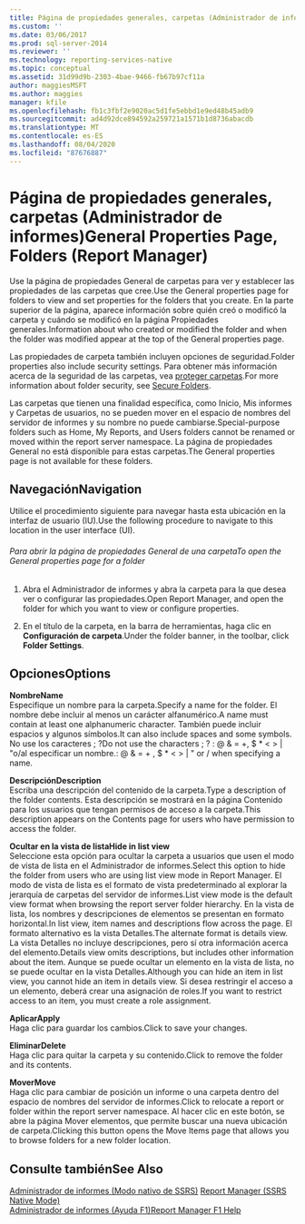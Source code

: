 ```yaml
---
title: Página de propiedades generales, carpetas (Administrador de informes) | Microsoft Docs
ms.custom: ''
ms.date: 03/06/2017
ms.prod: sql-server-2014
ms.reviewer: ''
ms.technology: reporting-services-native
ms.topic: conceptual
ms.assetid: 31d99d9b-2303-4bae-9466-fb67b97cf11a
author: maggiesMSFT
ms.author: maggies
manager: kfile
ms.openlocfilehash: fb1c3fbf2e9020ac5d1fe5ebbd1e9ed48b45adb9
ms.sourcegitcommit: ad4d92dce894592a259721a1571b1d8736abacdb
ms.translationtype: MT
ms.contentlocale: es-ES
ms.lasthandoff: 08/04/2020
ms.locfileid: "87676887"
---
```

# <a name="general-properties-page-folders-report-manager"></a><span data-ttu-id="fc63f-102">Página de propiedades generales, carpetas (Administrador de informes)</span><span class="sxs-lookup"><span data-stu-id="fc63f-102">General Properties Page, Folders (Report Manager)</span></span>
  <span data-ttu-id="fc63f-103">Use la página de propiedades General de carpetas para ver y establecer las propiedades de las carpetas que cree.</span><span class="sxs-lookup"><span data-stu-id="fc63f-103">Use the General properties page for folders to view and set properties for the folders that you create.</span></span> <span data-ttu-id="fc63f-104">En la parte superior de la página, aparece información sobre quién creó o modificó la carpeta y cuándo se modificó en la página Propiedades generales.</span><span class="sxs-lookup"><span data-stu-id="fc63f-104">Information about who created or modified the folder and when the folder was modified appear at the top of the General properties page.</span></span>  
  
 <span data-ttu-id="fc63f-105">Las propiedades de carpeta también incluyen opciones de seguridad.</span><span class="sxs-lookup"><span data-stu-id="fc63f-105">Folder properties also include security settings.</span></span> <span data-ttu-id="fc63f-106">Para obtener más información acerca de la seguridad de las carpetas, vea [proteger carpetas](security/secure-folders.md).</span><span class="sxs-lookup"><span data-stu-id="fc63f-106">For more information about folder security, see [Secure Folders](security/secure-folders.md).</span></span>  
  
 <span data-ttu-id="fc63f-107">Las carpetas que tienen una finalidad específica, como Inicio, Mis informes y Carpetas de usuarios, no se pueden mover en el espacio de nombres del servidor de informes y su nombre no puede cambiarse.</span><span class="sxs-lookup"><span data-stu-id="fc63f-107">Special-purpose folders such as Home, My Reports, and Users folders cannot be renamed or moved within the report server namespace.</span></span> <span data-ttu-id="fc63f-108">La página de propiedades General no está disponible para estas carpetas.</span><span class="sxs-lookup"><span data-stu-id="fc63f-108">The General properties page is not available for these folders.</span></span>  
  
## <a name="navigation"></a><span data-ttu-id="fc63f-109">Navegación</span><span class="sxs-lookup"><span data-stu-id="fc63f-109">Navigation</span></span>  
 <span data-ttu-id="fc63f-110">Utilice el procedimiento siguiente para navegar hasta esta ubicación en la interfaz de usuario (IU).</span><span class="sxs-lookup"><span data-stu-id="fc63f-110">Use the following procedure to navigate to this location in the user interface (UI).</span></span>  
  
###### <a name="to-open-the-general-properties-page-for-a-folder"></a><span data-ttu-id="fc63f-111">Para abrir la página de propiedades General de una carpeta</span><span class="sxs-lookup"><span data-stu-id="fc63f-111">To open the General properties page for a folder</span></span>  
  
1.  <span data-ttu-id="fc63f-112">Abra el Administrador de informes y abra la carpeta para la que desea ver o configurar las propiedades.</span><span class="sxs-lookup"><span data-stu-id="fc63f-112">Open Report Manager, and open the folder for which you want to view or configure properties.</span></span>  
  
2.  <span data-ttu-id="fc63f-113">En el título de la carpeta, en la barra de herramientas, haga clic en **Configuración de carpeta**.</span><span class="sxs-lookup"><span data-stu-id="fc63f-113">Under the folder banner, in the toolbar, click **Folder Settings**.</span></span>  
  
## <a name="options"></a><span data-ttu-id="fc63f-114">Opciones</span><span class="sxs-lookup"><span data-stu-id="fc63f-114">Options</span></span>  
 <span data-ttu-id="fc63f-115">**Nombre**</span><span class="sxs-lookup"><span data-stu-id="fc63f-115">**Name**</span></span>  
 <span data-ttu-id="fc63f-116">Especifique un nombre para la carpeta.</span><span class="sxs-lookup"><span data-stu-id="fc63f-116">Specify a name for the folder.</span></span> <span data-ttu-id="fc63f-117">El nombre debe incluir al menos un carácter alfanumérico.</span><span class="sxs-lookup"><span data-stu-id="fc63f-117">A name must contain at least one alphanumeric character.</span></span> <span data-ttu-id="fc63f-118">También puede incluir espacios y algunos símbolos.</span><span class="sxs-lookup"><span data-stu-id="fc63f-118">It can also include spaces and some symbols.</span></span> <span data-ttu-id="fc63f-119">No use los caracteres ; ?</span><span class="sxs-lookup"><span data-stu-id="fc63f-119">Do not use the characters ; ?</span></span> <span data-ttu-id="fc63f-120">: \@ & = +, $ \* \< > | "o/al especificar un nombre.</span><span class="sxs-lookup"><span data-stu-id="fc63f-120">: \@ & = + , $ \* \< > | " or / when specifying a name.</span></span>  
  
 <span data-ttu-id="fc63f-121">**Descripción**</span><span class="sxs-lookup"><span data-stu-id="fc63f-121">**Description**</span></span>  
 <span data-ttu-id="fc63f-122">Escriba una descripción del contenido de la carpeta.</span><span class="sxs-lookup"><span data-stu-id="fc63f-122">Type a description of the folder contents.</span></span> <span data-ttu-id="fc63f-123">Esta descripción se mostrará en la página Contenido para los usuarios que tengan permisos de acceso a la carpeta.</span><span class="sxs-lookup"><span data-stu-id="fc63f-123">This description appears on the Contents page for users who have permission to access the folder.</span></span>  
  
 <span data-ttu-id="fc63f-124">**Ocultar en la vista de lista**</span><span class="sxs-lookup"><span data-stu-id="fc63f-124">**Hide in list view**</span></span>  
 <span data-ttu-id="fc63f-125">Seleccione esta opción para ocultar la carpeta a usuarios que usen el modo de vista de lista en el Administrador de informes.</span><span class="sxs-lookup"><span data-stu-id="fc63f-125">Select this option to hide the folder from users who are using list view mode in Report Manager.</span></span> <span data-ttu-id="fc63f-126">El modo de vista de lista es el formato de vista predeterminado al explorar la jerarquía de carpetas del servidor de informes.</span><span class="sxs-lookup"><span data-stu-id="fc63f-126">List view mode is the default view format when browsing the report server folder hierarchy.</span></span> <span data-ttu-id="fc63f-127">En la vista de lista, los nombres y descripciones de elementos se presentan en formato horizontal.</span><span class="sxs-lookup"><span data-stu-id="fc63f-127">In list view, item names and descriptions flow across the page.</span></span> <span data-ttu-id="fc63f-128">El formato alternativo es la vista Detalles.</span><span class="sxs-lookup"><span data-stu-id="fc63f-128">The alternate format is details view.</span></span> <span data-ttu-id="fc63f-129">La vista Detalles no incluye descripciones, pero sí otra información acerca del elemento.</span><span class="sxs-lookup"><span data-stu-id="fc63f-129">Details view omits descriptions, but includes other information about the item.</span></span> <span data-ttu-id="fc63f-130">Aunque se puede ocultar un elemento en la vista de lista, no se puede ocultar en la vista Detalles.</span><span class="sxs-lookup"><span data-stu-id="fc63f-130">Although you can hide an item in list view, you cannot hide an item in details view.</span></span> <span data-ttu-id="fc63f-131">Si desea restringir el acceso a un elemento, deberá crear una asignación de roles.</span><span class="sxs-lookup"><span data-stu-id="fc63f-131">If you want to restrict access to an item, you must create a role assignment.</span></span>  
  
 <span data-ttu-id="fc63f-132">**Aplicar**</span><span class="sxs-lookup"><span data-stu-id="fc63f-132">**Apply**</span></span>  
 <span data-ttu-id="fc63f-133">Haga clic para guardar los cambios.</span><span class="sxs-lookup"><span data-stu-id="fc63f-133">Click to save your changes.</span></span>  
  
 <span data-ttu-id="fc63f-134">**Eliminar**</span><span class="sxs-lookup"><span data-stu-id="fc63f-134">**Delete**</span></span>  
 <span data-ttu-id="fc63f-135">Haga clic para quitar la carpeta y su contenido.</span><span class="sxs-lookup"><span data-stu-id="fc63f-135">Click to remove the folder and its contents.</span></span>  
  
 <span data-ttu-id="fc63f-136">**Mover**</span><span class="sxs-lookup"><span data-stu-id="fc63f-136">**Move**</span></span>  
 <span data-ttu-id="fc63f-137">Haga clic para cambiar de posición un informe o una carpeta dentro del espacio de nombres del servidor de informes.</span><span class="sxs-lookup"><span data-stu-id="fc63f-137">Click to relocate a report or folder within the report server namespace.</span></span> <span data-ttu-id="fc63f-138">Al hacer clic en este botón, se abre la página Mover elementos, que permite buscar una nueva ubicación de carpeta.</span><span class="sxs-lookup"><span data-stu-id="fc63f-138">Clicking this button opens the Move Items page that allows you to browse folders for a new folder location.</span></span>  
  
## <a name="see-also"></a><span data-ttu-id="fc63f-139">Consulte también</span><span class="sxs-lookup"><span data-stu-id="fc63f-139">See Also</span></span>  
 <span data-ttu-id="fc63f-140">[Administrador de informes &#40;Modo nativo de SSRS&#41;](../../2014/reporting-services/report-manager-ssrs-native-mode.md) </span><span class="sxs-lookup"><span data-stu-id="fc63f-140">[Report Manager  &#40;SSRS Native Mode&#41;](../../2014/reporting-services/report-manager-ssrs-native-mode.md) </span></span>  
 [<span data-ttu-id="fc63f-141">Administrador de informes (Ayuda F1)</span><span class="sxs-lookup"><span data-stu-id="fc63f-141">Report Manager F1 Help</span></span>](../../2014/reporting-services/report-manager-f1-help.md)  
  
  
